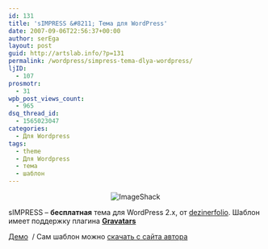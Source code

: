 ```yaml
---
id: 131
title: 'sIMPRESS &#8211; Тема для WordPress'
date: 2007-09-06T22:56:37+00:00
author: serEga
layout: post
guid: http://artslab.info/?p=131
permalink: /wordpress/simpress-tema-dlya-wordpress/
ljID:
  - 107
prosmotr:
  - 31
wpb_post_views_count:
  - 965
dsq_thread_id:
  - 1565023047
categories:
  - Для Wordpress
tags:
  - theme
  - Для Wordpress
  - тема
  - шаблон
---
```

<p style="text-align: center">
  <img src="http://artslab.info/wp-content/uploads/simpress_wordpress_theme.jpg" alt="ImageShack" border="0" />
</p>

sIMPRESS &#8211; **бесплатная** тема для WordPress 2.x, от <a href="http://www.dezinerfolio.com/2007/09/04/simpress-free-theme-download/" title="dezinerfolio" target="_blank">dezinerfolio</a>. Шаблон имеет поддержку плагина <a href="http://www.skippy.net/blog/2005/03/24/gravatars/" title="Gravatars plugin для WordPress" target="_blank"><strong>Gravatars</strong></a>

<a href="http://simpress.dezinerfolio.com/" title="demo" target="_blank">Демо</a>  / Сам шаблон можно <a href="http://www.dezinerfolio.com/2007/09/04/simpress-free-theme-download/" title="Скачать шаблон" target="_blank">скачать с сайта автора</a>